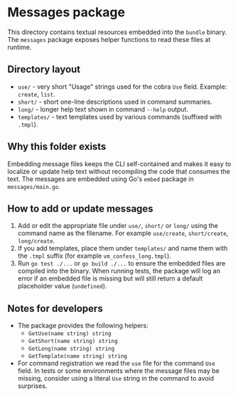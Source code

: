 Messages package
================

This directory contains textual resources embedded into the `bundle` binary.
The `messages` package exposes helper functions to read these files at runtime.

Directory layout
----------------

- `use/` - very short "Usage" strings used for the cobra `Use` field. Example: `create`, `list`.
- `short/` - short one-line descriptions used in command summaries.
- `long/` - longer help text shown in command `--help` output.
- `templates/` - text templates used by various commands (suffixed with `.tmpl`).

Why this folder exists
----------------------

Embedding message files keeps the CLI self-contained and makes it easy to
localize or update help text without recompiling the code that consumes the
text. The messages are embedded using Go's `embed` package in
`messages/main.go`.

How to add or update messages
-----------------------------

1. Add or edit the appropriate file under `use/`, `short/` or `long/` using the
   command name as the filename. For example `use/create`, `short/create`,
   `long/create`.
2. If you add templates, place them under `templates/` and name them with the
   `.tmpl` suffix (for example `vm_confess_long.tmpl`).
3. Run `go test ./...` or `go build ./...` to ensure the embedded files are
   compiled into the binary. When running tests, the package will log an
   error if an embedded file is missing but will still return a default
   placeholder value (`undefined`).

Notes for developers
--------------------

- The package provides the following helpers:
  - `GetUse(name string) string`
  - `GetShort(name string) string`
  - `GetLong(name string) string`
  - `GetTemplate(name string) string`
- For command registration we read the `use` file for the command `Use` field.
  In tests or some environments where the message files may be missing,
  consider using a literal `Use` string in the command to avoid surprises.
